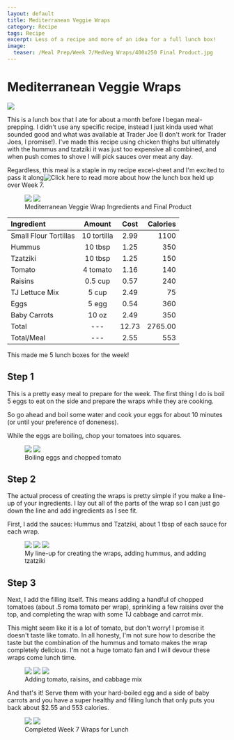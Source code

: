 ```yaml
---
layout: default
title: Mediterranean Veggie Wraps
category: Recipe
tags: Recipe
excerpt: Less of a recipe and more of an idea for a full lunch box! 
image:
  teaser: /Meal Prep/Week 7/MedVeg Wraps/400x250 Final Product.jpg
---
```


# Mediterranean Veggie Wraps

<img src="{{ site.url }}/images/Meal Prep/Week 7/MedVeg Wraps/4.5 Finished Product3.jpg">

This is a lunch box that I ate for about a month before I began meal-prepping. I didn't use any specific recipe, instead I just kinda used what sounded good and what was available at Trader Joe (I don't work for Trader Joes, I promise!). I've made this recipe using chicken thighs but ultimately with the hummus and tzatziki it was just too expensive all combined, and when push comes to shove I will pick sauces over meat any day. 

Regardless, this meal is a staple in my recipe excel-sheet and I'm excited to pass it along![Click here](http://underwriteyourlife.com/meal%20prep/Week7Evaluation/) to read more about how the lunch box held up over Week 7. 

<figure class="half">
  <img src="{{ site.url }}/images/Meal Prep/Week 7/MedVeg Wraps/0 Ingredients.jpg">
  <img src="{{ site.url }}/images/Meal Prep/Week 7/MedVeg Wraps/0.5 Finished Product4.jpg">
	<figcaption> Mediterranean Veggie Wrap Ingredients and Final Product </figcaption>
</figure>

**Ingredient** | **Amount** | **Cost** |   **Calories**
|:------------- |:-------------:| :-----:|   -----:|
Small Flour Tortillas	|	10	tortilla	|	2.99	|	1100
Hummus	|	10	tbsp	|	1.25	|	350
Tzatziki	|	10	tbsp	|	1.25	|	150
Tomato	|	4	tomato	|	1.16	|	140
Raisins	|	0.5	cup	|	0.57	|	240
TJ Lettuce Mix	|	5	cup	|	2.49	|	75
Eggs 	|	5	egg	|	0.54	|	360
Baby Carrots	|	10	oz	|	2.49	|	350
Total	|	---		|	12.73	|	2765.00
Total/Meal	|	---		|	2.55	|	553

This made me 5 lunch boxes for the week!

<h2> Step 1 </h2>

This is a pretty easy meal to prepare for the week. The first thing I do is boil 5 eggs to eat on the side and prepare the wraps while they are cooking. 

So go ahead and boil some water and cook your eggs for about 10 minutes (or until your preference of doneness). 

While the eggs are boiling, chop your tomatoes into squares. 

<figure class="half">
  <img src="{{ site.url }}/images/Meal Prep/Week 7/MedVeg Wraps/1 Boiled Eggs.jpg">
  <img src="{{ site.url }}/images/Meal Prep/Week 7/MedVeg Wraps/1.5 Chopped Tomatoes.jpg">
	<figcaption> Boiling eggs and chopped tomato </figcaption>
</figure>

<h2> Step 2 </h2>

The actual process of creating the wraps is pretty simple if you make a line-up of your ingredients. I lay out all of the parts of the wrap so I can just go down the line and add ingredients as I see fit. 

First, I add the sauces: Hummus and Tzatziki, about 1 tbsp of each sauce for each wrap. 

<figure class="third">
  <img src="{{ site.url }}/images/Meal Prep/Week 7/MedVeg Wraps/2 Line Up1.jpg">
  <img src="{{ site.url }}/images/Meal Prep/Week 7/MedVeg Wraps/2.3 Added Hummus.jpg">
  <img src="{{ site.url }}/images/Meal Prep/Week 7/MedVeg Wraps/2.5 Added Tzk.jpg">
	<figcaption> My line-up for creating the wraps, adding hummus, and adding tzatziki </figcaption>
</figure>

<h2> Step 3 </h2>

Next, I add the filling itself. This means adding a handful of chopped tomatoes (about .5 roma tomato per wrap), sprinkling a few raisins over the top, and completing the wrap with some TJ cabbage and carrot mix. 

This might seem like it is a lot of tomato, but don't worry! I promise it doesn't taste like tomato. In all honesty, I'm not sure how to describe the taste but the combination of the hummus and tomato makes the wrap completely delicious. I'm not a huge tomato fan and I will devour these wraps come lunch time. 

<figure class="third">
  <img src="{{ site.url }}/images/Meal Prep/Week 7/MedVeg Wraps/3 Added Tomato.jpg">
  <img src="{{ site.url }}/images/Meal Prep/Week 7/MedVeg Wraps/3.3 Added Raisins.jpg">
  <img src="{{ site.url }}/images/Meal Prep/Week 7/MedVeg Wraps/3.5 Added Lettuce.jpg">
	<figcaption> Adding tomato, raisins, and cabbage mix </figcaption>
</figure>

And that's it! Serve them with your hard-boiled egg and a side of baby carrots and you have a super healthy and filling lunch that only puts you back about $2.55 and 553 calories. 

<figure class="half">
  <img src="{{ site.url }}/images/Meal Prep/Week 7/MedVeg Wraps/4 Finished Product1.jpg">
  <img src="{{ site.url }}/images/Meal Prep/Week 7/MedVeg Wraps/4.5 Finished Product3.jpg">
	<figcaption> Completed Week 7 Wraps for Lunch </figcaption>
</figure>
